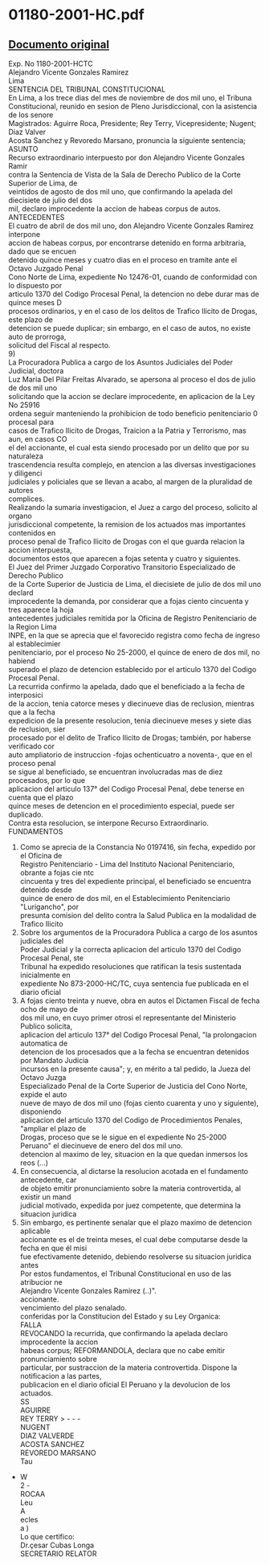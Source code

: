 
01180-2001-HC.pdf
=================
  
[Documento original](https://tc.gob.pe/jurisprudencia/2002/01180-2001-HC.pdf)  
---  
Exp. No 1180-2001-HCTC  
Alejandro Vicente Gonzales Ramirez  
Lima  
SENTENCIA DEL TRIBUNAL CONSTITUCIONAL  
En Lima, a los trece dias del mes de noviembre de dos mil uno, el Tribuna  
Constitucional, reunido en sesion de Pleno Jurisdiccional, con la asistencia de los senore  
Magistrados: Aguirre Roca, Presidente; Rey Terry, Vicepresidente; Nugent; Diaz Valver  
Acosta Sanchez y Revoredo Marsano, pronuncia la siguiente sentencia;  
ASUNTO  
Recurso extraordinario interpuesto por don Alejandro Vicente Gonzales Ramir  
contra la Sentencia de Vista de la Sala de Derecho Publico de la Corte Superior de Lima, de  
veintidos de agosto de dos mil uno, que confirmando la apelada del diecisiete de julio del dos  
mil, declaro improcedente la accion de habeas corpus de autos.  
ANTECEDENTES  
El cuatro de abril de dos mil uno, don Alejandro Vicente Gonzales Ramirez interpone  
accion de habeas corpus, por encontrarse detenido en forma arbitraria, dado que se encuen  
detenido quince meses y cuatro dias en el proceso en tramite ante el Octavo Juzgado Penal  
Cono Norte de Lima, expediente No 12476-01, cuando de conformidad con lo dispuesto por  
articulo 1370 del Codigo Procesal Penal, la detencion no debe durar mas de quince meses D  
procesos ordinarios, y en el caso de los delitos de Trafico Ilicito de Drogas, este plazo de  
detencion se puede duplicar; sin embargo, en el caso de autos, no existe auto de prorroga,  
solicitud del Fiscal al respecto.  
9)  
La Procuradora Publica a cargo de los Asuntos Judiciales del Poder Judicial, doctora  
Luz Maria Del Pilar Freitas Alvarado, se apersona al proceso el dos de julio de dos mil uno  
solicitando que la accion se declare improcedente, en aplicacion de la Ley No 25916  
ordena seguir manteniendo la prohibicion de todo beneficio penitenciario 0 procesal para  
casos de Trafico Ilicito de Drogas, Traicion a la Patria y Terrorismo, mas aun, en casos CO  
el del accionante, el cual esta siendo procesado por un delito que por su naturaleza  
trascendencia resulta complejo, en atencion a las diversas investigaciones y diligenci  
judiciales y policiales que se llevan a acabo, al margen de la pluralidad de autores  
complices.  
Realizando la sumaria investigacion, el Juez a cargo del proceso, solicito al organo  
jurisdiccional competente, la remision de los actuados mas importantes contenidos en  
proceso penal de Trafico Ilicito de Drogas con el que guarda relacion la accion interpuesta,  
documentos estos que aparecen a fojas setenta y cuatro y siguientes.  
El Juez del Primer Juzgado Corporativo Transitorio Especializado de Derecho Publico  
de la Corte Superior de Justicia de Lima, el diecisiete de julio de dos mil uno declard  
improcedente la demanda, por considerar que a fojas ciento cincuenta y tres aparece la hoja  
antecedentes judiciales remitida por la Oficina de Registro Penitenciario de la Region Lima  
INPE, en la que se aprecia que el favorecido registra como fecha de ingreso al establecimier  
penitenciario, por el proceso No 25-2000, el quince de enero de dos mil, no habiend  
superado el plazo de detencion establecido por el articulo 1370 del Codigo Procesal Penal.  
La recurrida confirmo la apelada, dado que el beneficiado a la fecha de interposici  
de la accion, tenia catorce meses y diecinueve dias de reclusion, mientras que a la fecha  
expedicion de la presente resolucion, tenia diecinueve meses y siete dias de reclusion, sier  
procesado por el delito de Trafico Ilicito de Drogas; también, por haberse verificado cor  
auto ampliatorio de instruccion -fojas ochenticuatro a noventa-, que en el proceso penal  
se sigue al beneficiado, se encuentran involucradas mas de diez procesados, por lo que  
aplicacion del articulo 137° del Codigo Procesal Penal, debe tenerse en cuenta que el plazo  
quince meses de detencion en el procedimiento especial, puede ser duplicado.  
Contra esta resolucion, se interpone Recurso Extraordinario.  
FUNDAMENTOS  
1. Como se aprecia de la Constancia No 0197416, sin fecha, expedido por el Oficina de  
Registro Penitenciario - Lima del Instituto Nacional Penitenciario, obrante a fojas cie ntc  
cincuenta y tres del expediente principal, el beneficiado se encuentra detenido desde  
quince de enero de dos mil, en el Establecimiento Penitenciario "Lurigancho", por  
presunta comision del delito contra la Salud Publica en la modalidad de Trafico Ilicito  
2. Sobre los argumentos de la Procuradora Publica a cargo de los asuntos judiciales del  
Poder Judicial y la correcta aplicacion del articulo 1370 del Codigo Procesal Penal, ste  
Tribunal ha expedido resoluciones que ratifican la tesis sustentada inicialmente en  
expediente No 873-2000-HC/TC, cuya sentencia fue publicada en el diario oficial  
3. A fojas ciento treinta y nueve, obra en autos el Dictamen Fiscal de fecha ocho de mayo de  
dos mil uno, en cuyo primer otrosi el representante del Ministerio Publico solicita,  
aplicacion del articulo 137° del Codigo Procesal Penal, "la prolongacion automatica de  
detencion de los procesados que a la fecha se encuentran detenidos por Mandato Judicia  
incursos en la presente causa"; y, en mérito a tal pedido, la Jueza del Octavo Juzga  
Especializado Penal de la Corte Superior de Justicia del Cono Norte, expide el auto  
nueve de mayo de dos mil uno (fojas ciento cuarenta y uno y siguiente), disponiendo  
aplicacion del articulo 1370 del Codigo de Procedimientos Penales, "ampliar el plazo de  
Drogas, proceso que se le sigue en el expediente No 25-2000  
Peruano" el diecinueve de enero del dos mil uno.  
detencion al maximo de ley, situacion en la que quedan inmersos los reos (...)  
4. En consecuencia, al dictarse la resolucion acotada en el fundamento antecedente, car  
de objeto emitir pronunciamiento sobre la materia controvertida, al existir un mand  
judicial motivado, expedida por juez competente, que determina la situacion juridica  
5. Sin embargo, es pertinente senalar que el plazo maximo de detencion aplicable  
accionante es el de treinta meses, el cual debe computarse desde la fecha en que él misi  
fue efectivamente detenido, debiendo resolverse su situacion juridica antes  
Por estos fundamentos, el Tribunal Constitucional en uso de las atribucior ne  
Alejandro Vicente Gonzales Ramirez (..)".  
accionante.  
vencimiento del plazo senalado.  
conferidas por la Constitucion del Estado y su Ley Organica:  
FALLA  
REVOCANDO la recurrida, que confirmando la apelada declaro improcedente la accion  
habeas corpus; REFORMANDOLA, declara que no cabe emitir pronunciamiento sobre  
particular, por sustraccion de la materia controvertida. Dispone la notificacion a las partes,  
publicacion en el diario oficial El Peruano y la devolucion de los actuados.  
SS  
AGUIRRE  
REY TERRY > - - -  
NUGENT  
DIAZ VALVERDE  
ACOSTA SANCHEZ  
REVOREDO MARSANO  
Tau  
- W  
2 -  
ROCAA  
Leu  
A  
ecles  
a )  
Lo que certifico:  
Dr.çesar Cubas Longa  
SECRETARIO RELATOR